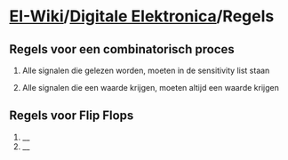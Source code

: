 # [EI-Wiki](..)/[Digitale Elektronica](Home)/Regels
## Regels voor een combinatorisch proces
1. Alle signalen die gelezen worden, moeten in de sensitivity list staan

2. Alle signalen die een waarde krijgen, moeten altijd een waarde krijgen

## Regels voor Flip Flops
1. __
2. __